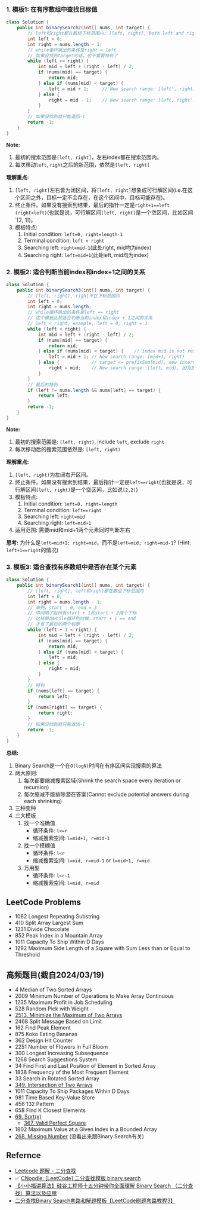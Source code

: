 

### 1. 模板1: 在有序数组中查找目标值
```java
class Solution {
    public int binarySearch2(int[] nums, int target) {
        // left和right都在数组下标范围内: [left, right], both left and right included
        int left = 0;
        int right = nums.length - 1;
        // while循环跳出的条件是right < left
        // 如果没找到target的话，也不需要特判了
        while (left <= right) {
            int mid = left + (right - left) / 2;
            if (nums[mid] == target) {
                return mid;
            } else if (nums[mid] < target) {
                left = mid + 1;     // New search range: [left', right], where left'=mid+1, since nums[mid] is not considered anymore
            } else {
                right = mid - 1;    // New search range: [left, right'], where right'=mid-1
            }
        }
        // 如果没找到就只能返回-1
        return -1;
    }
}
```
**Note:**
1. 最初的搜索范围是`[left, right]`，左右index都在搜索范围内。
2. 每次移动`left`, `right`之后的新范围，依然是`[left, right]`

**理解重点:**
1. `[left, right]`左右皆为闭区间，将`[left, right]`想象成可行解区间(i.e.在这个区间之外，目标一定不会存在，在这个区间中，目标可能存在)。
2. 终止条件。如果没有搜索到结果，最后的指针一定是`right+1==left (right<left)`(也就是说，可行解区间`[left, right]`是一个空区间，比如区间`[2, 1])。
3. 模板特点:
   1. Initial condition: `left=0, right=length-1`
   2. Terminal condition: `left > right`
   3. Searching left: `right=mid-1`(此处right, mid均为index)
   4. Searching right: `left=mid+1`(此处left, mid均为index)


### 2. 模板2: 适合判断当前index和index+1之间的关系
```java
class Solution {
    public int binarySearch3(int[] nums, int target) {
        // [left, right), right不在下标范围内
        int left = 0;
        int right = nums.length;
        // while循环跳出的条件是left == right
        // 这个模板比较适合判断当前index和index + 1之间的关系
        // left < right, example, left = 0, right = 1
        while (left < right) {
            int mid = left + (right - left) / 2;
            if (nums[mid] == target) {
                return mid;
            } else if (nums[mid] < target) {    // index mid is not result, therefore set left as mid+1
                left = mid + 1; // New search range: [mid+1, right)
            } else {            // target <= prefixSum[mid], new internal is [left, mid)
                right = mid;    // New search range: [left, mid), 因为搜索范围是左闭右开所以这里不能-1
            }
        }
        // 最后的特判
        if (left != nums.length && nums[left] == target) {
            return left;
        }
        return -1;
    }
}
```
**Note:**
1. 最初的搜索范围是: `[left, right)`, include `left`, exclude `right`
2. 每次移动后的搜索范围依然是: `[left, right)`

**理解重点:**
1. `[left, right)`为左闭右开区间。
2. 终止条件。如果没有搜索到结果，最后指针一定是`left==right`(也就是说，可行解区间`[left, right)`是一个空区间，比如说`[2,2)`)
3. 模板特点:
   1. Initial condition: `left=0, right=length`
   2. Terminal condition: `left==right`
   3. Searching left: `right=mid`
   4. Searching right: `left=mid+1`
4. 适用范围: 需要mid和mid+1两个元素同时判断左右

**思考:** 为什么是`left=mid+1; right=mid`，而不是`left=mid; right=mid-1`? (Hint: `left+1==right`的情况)


### 3. 模板3: 适合查找有序数组中是否存在某个元素
```java
class Solution {
    public int binarySearch1(int[] nums, int target) {
        // [left, right], left和right都在数组下标范围内
        int left = 0;
        int right = nums.length - 1;
        // 举例，start - 0, end = 3
        // 中间隔了起码有start + 1和start + 2两个下标
        // 这样跳出while循环的时候，start + 1 == end
        // 才有了最后的两个判断
        while (left + 1 < right) {
            int mid = left + (right - left) / 2;
            if (nums[mid] == target) {
                return mid;
            } else if (nums[mid] < target) {
                left = mid;
            } else {
                right = mid;
            }
        }
        // 特判
        if (nums[left] == target) {
            return left;
        }
        if (nums[right] == target) {
            return right;
        }
        // 如果没找到就只能返回-1
        return -1;
    }
}
```

**总结:**
1. Binary Search是一个在`O(logN)`时间在有序区间实现搜索的算法
2. 两大原则:
   1. 每次都要缩减搜索区域(Shrink the search space every iteration or recursion)
   2. 每次缩减不能排除潜在答案(Cannot exclude potential answers during each shrinking)
3. 三种变种
4. 三大模板
   1. 找一个准确值
      * 循环条件: `l<=r`
      * 缩减搜索空间: `l=mid+1, r=mid-1`
   2. 找一个模糊值
      * 循环条件: `l<r`
      * 缩减搜索空间: `l=mid, r=mid-1` or `l=mid+1, r=mid`
   3. 万用型
      * 循环条件: `l<r-1`
      * 缩减搜索空间: `l=mid, r=mid`


## LeetCode Problems
* 1062 Longest Repeating Substring
* 410 Split Array Largest Sum
* 1231 Divide Chocolate
* 852 Peak Index in a Mountain Array
* 1011 Capacity To Ship Within D Days 
* 1292 Maximum Side Length of a Square with Sum Less than or Equal to Threshold



## 高频题目(截自2024/03/19)
* 4	    Median of Two Sorted Arrays
* 2009	Minimum Number of Operations to Make Array Continuous
* 1235	Maximum Profit in Job Scheduling
* 528	Random Pick with Weight
* [2513. Minimize the Maximum of Two Arrays](https://leetcode.com/problems/minimize-the-maximum-of-two-arrays/description/)
* 2468	Split Message Based on Limit
* 162	Find Peak Element
* 875	Koko Eating Bananas
* 362	Design Hit Counter
* 2251	Number of Flowers in Full Bloom
* 300	Longest Increasing Subsequence
* 1268	Search Suggestions System
* 34	Find First and Last Position of Element in Sorted Array
* 1838	Frequency of the Most Frequent Element
* 33	Search in Rotated Sorted Array
* [349. Intersection of Two Arrays](https://leetcode.com/problems/intersection-of-two-arrays/)
* 1011	Capacity To Ship Packages Within D Days
* 981	Time Based Key-Value Store
* 456	132 Pattern
* 658	Find K Closest Elements
* [69. Sqrt(x)](https://leetcode.com/problems/sqrtx/)
  * [367. Valid Perfect Square](https://leetcode.com/problems/valid-perfect-square/)
* 1802	Maximum Value at a Given Index in a Bounded Array
* [268. Missing Number](https://leetcode.com/problems/missing-number/description/) (没看出来跟Binary Search有关)




## Refernce
* [Leetcode 题解 - 二分查找](https://blog.nowcoder.net/n/799b30349a8d4eb68f489ddc97a463c2)
* ✅ [CNoodle: [LeetCode] 二分查找模板 binary search](https://www.cnblogs.com/cnoodle/p/14267991.html)
* [【小小福讲算法】硅谷工程师十五分钟带你全面理解 Binary Search （二分查找）算法以及应用](https://www.youtube.com/watch?v=U3U9XMtSxQc&list=PL6i_0cc-sEeIH2xUJX8xrDHoEhkni1Tk8)
* [二分查找Binary Search套路和解题模板【LeetCode刷题套路教程3】](https://www.youtube.com/watch?v=j2_JW3In9PE&list=PLV5qT67glKSErHD66rKTfqerMYz9OaTOs&index=3)